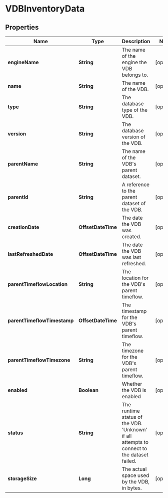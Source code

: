 

# VDBInventoryData


## Properties

Name | Type | Description | Notes
------------ | ------------- | ------------- | -------------
**engineName** | **String** | The name of the engine the VDB belongs to. |  [optional]
**name** | **String** | The name of the VDB. |  [optional]
**type** | **String** | The database type of the VDB. |  [optional]
**version** | **String** | The database version of the VDB. |  [optional]
**parentName** | **String** | The name of the VDB&#39;s parent dataset. |  [optional]
**parentId** | **String** | A reference to the parent dataset of the VDB. |  [optional]
**creationDate** | **OffsetDateTime** | The date the VDB was created. |  [optional]
**lastRefreshedDate** | **OffsetDateTime** | The date the VDB was last refreshed. |  [optional]
**parentTimeflowLocation** | **String** | The location for the VDB&#39;s parent timeflow. |  [optional]
**parentTimeflowTimestamp** | **OffsetDateTime** | The timestamp for the VDB&#39;s parent timeflow. |  [optional]
**parentTimeflowTimezone** | **String** | The timezone for the VDB&#39;s parent timeflow. |  [optional]
**enabled** | **Boolean** | Whether the VDB is enabled |  [optional]
**status** | **String** | The runtime status of the VDB. &#39;Unknown&#39; if all attempts to connect to the dataset failed. |  [optional]
**storageSize** | **Long** | The actual space used by the VDB, in bytes. |  [optional]



